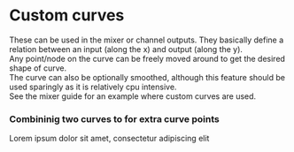 # Custom curves
These can be used in the mixer or channel outputs. They basically define a relation between an input (along the x) and output (along the y). 
<br>Any point/node on the curve can be freely moved around to get the desired shape of curve.
<br>The curve can also be optionally smoothed, although this feature should be used sparingly as it is relatively cpu intensive. 
<br>See the mixer guide for an example where custom curves are used.

### Combininig two curves to for extra curve points
Lorem ipsum dolor sit amet, consectetur adipiscing elit

